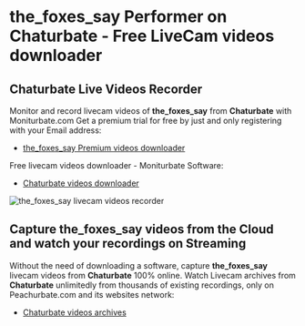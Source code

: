 # the_foxes_say Performer on Chaturbate - Free LiveCam videos downloader

## Chaturbate Live Videos Recorder

Monitor and record livecam videos of **the_foxes_say** from **Chaturbate** with Moniturbate.com
Get a premium trial for free by just and only registering with your Email address:
* [the_foxes_say Premium videos downloader](https://moniturbate.com/request-demo-licence-key.html)

Free livecam videos downloader - Moniturbate Software:
* [Chaturbate videos downloader](https://moniturbate.com/moniturbate-download-software.html)

![the_foxes_say livecam videos recorder](https://peachurnet.com/templates/moniturbate-software.png)


## Capture the_foxes_say videos from the Cloud and watch your recordings on Streaming

Without the need of downloading a software, capture **the_foxes_say** livecam videos from **Chaturbate** 100% online.
Watch Livecam archives from **Chaturbate** unlimitedly from thousands of existing recordings, only on Peachurbate.com and its websites network:
* [Chaturbate videos archives](https://peachurnet.com/)